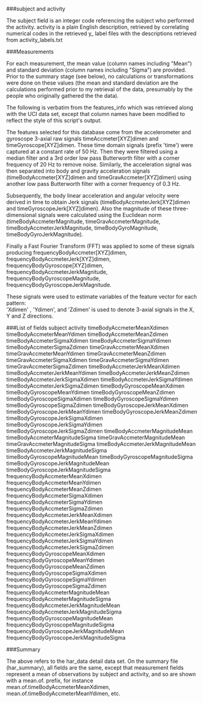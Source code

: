 ###subject and activity

The subject field is an integer code referencing the subject who performed the activity. activity is a plain English description, retrieved by correlating numerical codes in the retrieved y_ label files with the descriptions retrieved from activity_labels.txt

###Measurements

For each measurement, the mean value (column names including "Mean") and standard deviation (column names including "Sigma") are provided. Prior to the summary stage (see below), no calculations or transformations were done on these values (the mean and standard deviation are the calculations performed prior to my retrieval of the data, presumably by the people who originally gathered the the data).

The following is verbatim from the features_info which was retrieved along with the UCI data set, except that column names have been modified to reflect the style of this script's output.

The features selected for this database come from the accelerometer and gyroscope 3-axial raw signals timeAccmeter[XYZ]dimen and timeGyroscope[XYZ]dimen. These time domain signals (prefix 'time') were captured at a constant rate of 50 Hz. Then they were filtered using a median filter and a 3rd order low pass Butterworth filter with a corner frequency of 20 Hz to remove noise. Similarly, the acceleration signal was then separated into body and gravity acceleration signals (timeBodyAccmeter[XYZ]dimen and timeGravAccmeter[XYZ]dimen) using another low pass Butterworth filter with a corner frequency of 0.3 Hz. 

Subsequently, the body linear acceleration and angular velocity were derived in time to obtain Jerk signals (timeBodyAccmeterJerk[XYZ]dimen and timeGyroscopeJerk[XYZ]dimen). Also the magnitude of these three-dimensional signals were calculated using the Euclidean norm (timeBodyAccmeterMagnitude, timeGravAccmeterMagnitude, timeBodyAccmeterJerkMagnitude, timeBodyGyroMagnitude, timeBodyGyroJerkMagnitude). 

Finally a Fast Fourier Transform (FFT) was applied to some of these signals producing frequencyBodyAccmeter[XYZ]dimen, frequencyBodyAccmeterJerk[XYZ]dimen, frequencyBodyGyroscope[XYZ]dimen, frequencyBodyAccmeterJerkMagnitude, frequencyBodyGyroscopeMagnitude, frequencyBodyGyroscopeJerkMagnitude.

These signals were used to estimate variables of the feature vector for each pattern:  
'Xdimen' , 'Ydimen', and 'Zdimen' is used to denote 3-axial signals in the X, Y and Z directions.

###List of fields
subject
activity
timeBodyAccmeterMeanXdimen
timeBodyAccmeterMeanYdimen
timeBodyAccmeterMeanZdimen
timeBodyAccmeterSigmaXdimen
timeBodyAccmeterSigmaYdimen
timeBodyAccmeterSigmaZdimen
timeGravAccmeterMeanXdimen
timeGravAccmeterMeanYdimen
timeGravAccmeterMeanZdimen
timeGravAccmeterSigmaXdimen
timeGravAccmeterSigmaYdimen
timeGravAccmeterSigmaZdimen
timeBodyAccmeterJerkMeanXdimen
timeBodyAccmeterJerkMeanYdimen
timeBodyAccmeterJerkMeanZdimen
timeBodyAccmeterJerkSigmaXdimen
timeBodyAccmeterJerkSigmaYdimen
timeBodyAccmeterJerkSigmaZdimen
timeBodyGyroscopeMeanXdimen
timeBodyGyroscopeMeanYdimen
timeBodyGyroscopeMeanZdimen
timeBodyGyroscopeSigmaXdimen
timeBodyGyroscopeSigmaYdimen
timeBodyGyroscopeSigmaZdimen
timeBodyGyroscopeJerkMeanXdimen
timeBodyGyroscopeJerkMeanYdimen
timeBodyGyroscopeJerkMeanZdimen
timeBodyGyroscopeJerkSigmaXdimen
timeBodyGyroscopeJerkSigmaYdimen
timeBodyGyroscopeJerkSigmaZdimen
timeBodyAccmeterMagnitudeMean
timeBodyAccmeterMagnitudeSigma
timeGravAccmeterMagnitudeMean
timeGravAccmeterMagnitudeSigma
timeBodyAccmeterJerkMagnitudeMean
timeBodyAccmeterJerkMagnitudeSigma
timeBodyGyroscopeMagnitudeMean
timeBodyGyroscopeMagnitudeSigma
timeBodyGyroscopeJerkMagnitudeMean
timeBodyGyroscopeJerkMagnitudeSigma
frequencyBodyAccmeterMeanXdimen
frequencyBodyAccmeterMeanYdimen
frequencyBodyAccmeterMeanZdimen
frequencyBodyAccmeterSigmaXdimen
frequencyBodyAccmeterSigmaYdimen
frequencyBodyAccmeterSigmaZdimen
frequencyBodyAccmeterJerkMeanXdimen
frequencyBodyAccmeterJerkMeanYdimen
frequencyBodyAccmeterJerkMeanZdimen
frequencyBodyAccmeterJerkSigmaXdimen
frequencyBodyAccmeterJerkSigmaYdimen
frequencyBodyAccmeterJerkSigmaZdimen
frequencyBodyGyroscopeMeanXdimen
frequencyBodyGyroscopeMeanYdimen
frequencyBodyGyroscopeMeanZdimen
frequencyBodyGyroscopeSigmaXdimen
frequencyBodyGyroscopeSigmaYdimen
frequencyBodyGyroscopeSigmaZdimen
frequencyBodyAccmeterMagnitudeMean
frequencyBodyAccmeterMagnitudeSigma
frequencyBodyAccmeterJerkMagnitudeMean
frequencyBodyAccmeterJerkMagnitudeSigma
frequencyBodyGyroscopeMagnitudeMean
frequencyBodyGyroscopeMagnitudeSigma
frequencyBodyGyroscopeJerkMagnitudeMean
frequencyBodyGyroscopeJerkMagnitudeSigma

###Summary

The above refers to the har_data detail data set. On the summary file (har_summary), all fields are the same, except that measurement fields represent a mean of observations by subject and activity, and so are shown with a mean.of. prefix, for instance mean.of.timeBodyAccmeterMeanXdimen, mean.of.timeBodyAccmeterMeanYdimen, etc.
